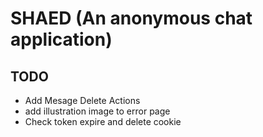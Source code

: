 # SHAED (An anonymous chat application)

## TODO
- Add Mesage Delete Actions
- add illustration image to error page
- Check token expire and delete cookie